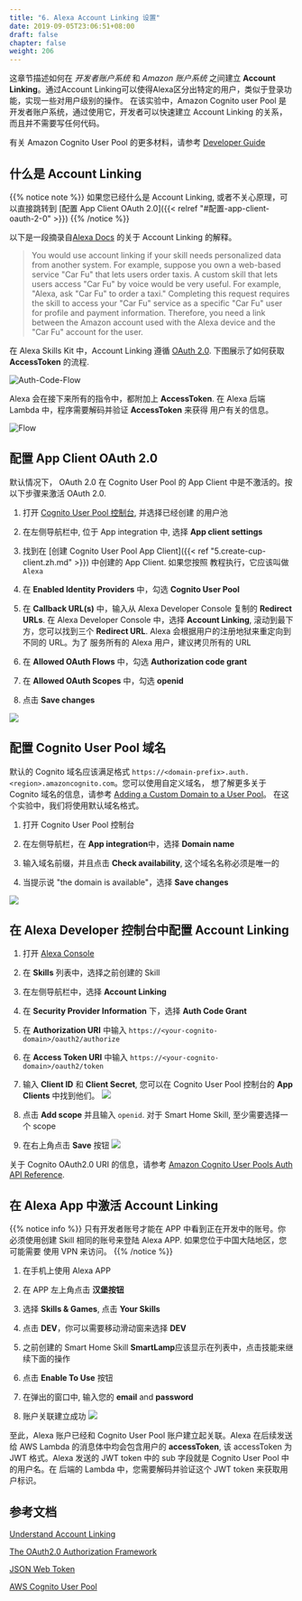 ```yaml
---
title: "6. Alexa Account Linking 设置"
date: 2019-09-05T23:06:51+08:00
draft: false
chapter: false
weight: 206
---
```



这章节描述如何在 *开发者账户系统* 和 *Amazon 账户系统* 之间建立 **Account Linking**。通过Account Linking可以使得Alexa区分出特定的用户，类似于登录功能，实现一些对用户级别的操作。
在该实验中，Amazon Cognito user Pool 是开发者账户系统，通过使用它，开发者可以快速建立 Account Linking
的关系，而且并不需要写任何代码。

有关 Amazon Cognito User Pool 的更多材料，请参考 
[Developer Guide](https://docs.aws.amazon.com/cognito/latest/developerguide/cognito-user-identity-pools.html)

## 什么是 Account Linking

{{% notice note %}}
如果您已经什么是 Account Linking, 或者不关心原理，可以直接跳转到 [配置 App Client OAuth 2.0]({{< relref "#配置-app-client-oauth-2-0" >}})
{{% /notice %}}

以下是一段摘录自[Alexa Docs](https://developer.amazon.com/docs/account-linking/understand-account-linking.html#account-linking-and-the-skill-model)
的关于 Account Linking 的解释。

> You would use account linking if your skill needs personalized data from another system. 
> For example, suppose you own a web-based service "Car Fu" that lets users order taxis. 
> A custom skill that lets users access "Car Fu" by voice would be very useful. For example, 
> "Alexa, ask "Car Fu" to order a taxi." Completing this request requires the skill to access 
> your "Car Fu" service as a specific "Car Fu" user for profile and payment information. Therefore, 
> you need a link between the Amazon account used with the Alexa device and the "Car Fu" account 
> for the user.

在 Alexa Skills Kit 中，Account Linking 遵循 [OAuth 2.0](https://tools.ietf.org/html/rfc6749).
下图展示了如何获取 **AccessToken** 的流程.

![Auth-Code-Flow](/images/smart-home/auth-code-flow.png)

Alexa 会在接下来所有的指令中，都附加上 **AccessToken**. 在 Alexa 后端 Lambda 中，程序需要解码并验证 **AccessToken** 来获得
用户有关的信息。

![Flow](/images/smart-home/skill-interaction-flow.png)

## 配置 App Client OAuth 2.0 

默认情况下， OAuth 2.0 在 Cognito User Pool 的 App Client 中是不激活的。按以下步骤来激活 OAuth 2.0.

1. 打开 [Cognito User Pool 控制台](https://console.aws.amazon.com/cognito/users/?region=us-east-1), 并选择已经创建
的用户池

1. 在左侧导航栏中, 位于 App integration 中, 选择 **App client settings**

1. 找到在 [创建 Cognito User Pool App Client]({{< ref "5.create-cup-client.zh.md" >}}) 中创建的 App Client. 如果您按照
教程执行，它应该叫做 `Alexa`

1. 在 **Enabled Identity Providers** 中，勾选 **Cognito User Pool**

1. 在 **Callback URL(s)** 中，输入从 Alexa Developer Console 复制的 **Redirect URLs**. 在 Alexa Developer Console 中，选择
**Account Linking**, 滚动到最下方，您可以找到三个 **Redirect URL**. Alexa 会根据用户的注册地狱来重定向到不同的 URL。为了
服务所有的 Alexa 用户，建议拷贝所有的 URL

1. 在 **Allowed OAuth Flows** 中，勾选 **Authorization code grant**

1. 在 **Allowed OAuth Scopes** 中，勾选 **openid**

1. 点击 **Save changes**

![](/images/smart-home/configure-cup-oauth.png)


## 配置 Cognito User Pool 域名

默认的 Cognito 域名应该满足格式 `https://<domain-prefix>.auth.<region>.amazoncognito.com`。您可以使用自定义域名，
想了解更多关于 Cognito 域名的信息，请参考 [Adding a Custom Domain to a User Pool](https://docs.aws.amazon.com/cognito/latest/developerguide/cognito-user-pools-add-custom-domain.html#cognito-user-pools-add-custom-domain-adding)。
在这个实验中，我们将使用默认域名格式。

1. 打开 Cognito User Pool 控制台

1. 在左侧导航栏，在 **App integration**中，选择 **Domain name**

1. 输入域名前缀，并且点击 **Check availability**, 这个域名名称必须是唯一的

1. 当提示说 "the domain is available"，选择 **Save changes**

![](/images/smart-home/cognito-domain.png)


## 在 Alexa Developer 控制台中配置 Account Linking

1. 打开 [Alexa Console](https://developer.amazon.com/alexa/console/ask)

1. 在 **Skills** 列表中，选择之前创建的 Skill

1. 在左侧导航栏中，选择 **Account Linking**

1. 在 **Security Provider Information** 下，选择 **Auth Code Grant**

1. 在 **Authorization URI** 中输入 `https://<your-cognito-domain>/oauth2/authorize`

1. 在 **Access Token URI** 中输入 `https://<your-cognito-domain>/oauth2/token`

1. 输入 **Client ID** 和 **Client Secret**, 您可以在 Cognito User Pool 控制台的 **App Clients** 中找到他们。
    ![](/images/smart-home/find-client-credentials.png)

1. 点击 **Add scope** 并且输入 `openid`. 对于 Smart Home Skill, 至少需要选择一个 scope

1. 在右上角点击 **Save** 按钮
    ![](/images/smart-home/configure-alexa-account-linking.png)


关于 Cognito OAuth2.0 URI 的信息，请参考 [Amazon Cognito User Pools Auth API Reference](https://docs.aws.amazon.com/cognito/latest/developerguide/cognito-userpools-server-contract-reference.html). 

## 在 Alexa App 中激活 Account Linking

{{% notice info %}}
只有开发者账号才能在 APP 中看到正在开发中的账号。你必须使用创建 Skill 相同的账号来登陆 Alexa APP. 如果您位于中国大陆地区，您可能需要
使用 VPN 来访问。
{{% /notice %}}

1. 在手机上使用 Alexa APP

1. 在 APP 左上角点击 **汉堡按钮**

1. 选择 **Skills & Games**, 点击 **Your Skills**

1. 点击 **DEV**，你可以需要移动滑动窗来选择 **DEV**

1. 之前创建的 Smart Home Skill **SmartLamp**应该显示在列表中，点击技能来继续下面的操作

1. 点击 **Enable To Use** 按钮

1. 在弹出的窗口中, 输入您的 **email** and **password**

1. 账户关联建立成功
    ![](/images/smart-home/account-linking-success.jpeg)

至此，Alexa 账户已经和 Cognito User Pool 账户建立起关联。Alexa 在后续发送给 AWS Lambda 的消息体中均会包含用户的 
**accessToken**, 该 accessToken 为 JWT 格式。Alexa 发送的 JWT token 中的 sub 字段就是 Cognito User Pool 中的用户名。在
后端的 Lambda 中，您需要解码并验证这个 JWT token 来获取用户标识。


## 参考文档
[Understand Account Linking](https://developer.amazon.com/docs/account-linking/understand-account-linking.html)

[The OAuth2.0 Authorization Framework](https://tools.ietf.org/html/rfc6749)

[JSON Web Token](https://en.wikipedia.org/wiki/JSON_Web_Token)

[AWS Cognito User Pool](https://docs.aws.amazon.com/zh_cn/cognito/latest/developerguide/cognito-user-identity-pools.html)
